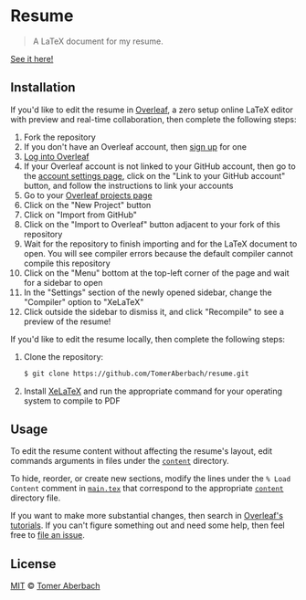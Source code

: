 # Resume

> A LaTeX document for my resume.

[See it here!](https://github.com/TomerAberbach/resume/blob/main/resume.pdf)

## Installation

If you'd like to edit the resume in [Overleaf](https://overleaf.com), a zero setup online LaTeX editor with preview and real-time collaboration, then complete the following steps:

1. Fork the repository
2. If you don't have an Overleaf account, then [sign up](https://www.overleaf.com/register) for one
3. [Log into Overleaf](https://www.overleaf.com/login)
4. If your Overleaf account is not linked to your GitHub account, then go to the [account settings page](https://www.overleaf.com/user/settings), click on the "Link to your GitHub account" button, and follow the instructions to link your accounts
5. Go to your [Overleaf projects page](https://www.overleaf.com/project)
6. Click on the "New Project" button
7. Click on "Import from GitHub"
8. Click on the "Import to Overleaf" button adjacent to your fork of this repository
9. Wait for the repository to finish importing and for the LaTeX document to open. You will see compiler errors because the default compiler cannot compile this repository
10. Click on the "Menu" bottom at the top-left corner of the page and wait for a sidebar to open
11. In the "Settings" section of the newly opened sidebar, change the "Compiler" option to "XeLaTeX"
12. Click outside the sidebar to dismiss it, and click "Recompile" to see a preview of the resume!

If you'd like to edit the resume locally, then complete the following steps:
1. Clone the repository:

   ```sh
   $ git clone https://github.com/TomerAberbach/resume.git
   ```
2. Install [XeLaTeX](http://xetex.sourceforge.net) and run the appropriate command for your operating system to compile to PDF

## Usage

To edit the resume content without affecting the resume's layout, edit commands arguments in files under the [`content`](https://github.com/TomerAberbach/resume/tree/main/content) directory.

To hide, reorder, or create new sections, modify the lines under the `% Load Content` comment in [`main.tex`](https://github.com/TomerAberbach/resume/blob/main/main.tex) that correspond to the appropriate [`content`](https://github.com/TomerAberbach/resume/tree/main/content) directory file.

If you want to make more substantial changes, then search in [Overleaf's tutorials](https://www.overleaf.com/learn/latex/Tutorials). If you can't figure something out and need some help, then feel free to [file an issue](https://github.com/TomerAberbach/resume/issues/new/choose).

## License

[MIT](https://github.com/TomerAberbach/resume/blob/main/license) © [Tomer Aberbach](https://github.com/TomerAberbach)
